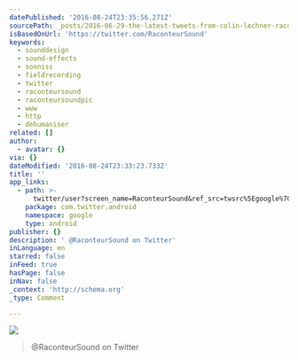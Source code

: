 ```yaml
---
datePublished: '2016-08-24T23:35:56.271Z'
sourcePath: _posts/2016-06-29-the-latest-tweets-from-colin-lechner-raconteursound-soun.md
isBasedOnUrl: 'https://twitter.com/RaconteurSound'
keywords:
  - sounddesign
  - sound-effects
  - sonniss
  - fieldrecording
  - twitter
  - raconteursound
  - raconteursoundpic
  - www
  - http
  - dehumaniser
related: []
author:
  - avatar: {}
via: {}
dateModified: '2016-08-24T23:33:23.733Z'
title: ''
app_links:
  - path: >-
      twitter/user?screen_name=RaconteurSound&ref_src=twsrc%5Egoogle%7Ctwcamp%5Eandroidseo%7Ctwgr%5Eprofile
    package: com.twitter.android
    namespace: google
    type: android
publisher: {}
description: ' @RaconteurSound on Twitter'
inLanguage: en
starred: false
inFeed: true
hasPage: false
inNav: false
_context: 'http://schema.org'
_type: Comment

---
```

![](https://the-grid-user-content.s3-us-west-2.amazonaws.com/21971eef-8246-4941-8c07-68c8a692ce4b.jpg)

> @RaconteurSound on Twitter
